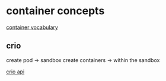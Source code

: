 # container concepts

[container vocabulary](https://developers.redhat.com/blog/2018/02/22/container-terminology-practical-introduction#containers_101)


## crio

create pod -> sandbox
create containers -> within the sandbox

[crio api](https://github.com/kubernetes/cri-api/blob/master/pkg/apis/runtime/v1/api.proto)